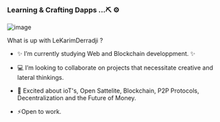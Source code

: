 ### Learning & Crafting Dapps ...⛏️ ⚙️
![image](https://i.redd.it/0dxlccjg7jz11.png)

What is up with LeKarimDerradji ? 

- :sparkles: I’m currently studying Web and Blockchain developpment. :sparkles:

-  :computer: I’m looking to collaborate on projects that necessitate creative and lateral thinkings.

- 💬 Excited about ioT's, Open Sattelite, Blockchain, P2P Protocols, Decentralization and the Future of Money. 

- ⚡Open to work. 

